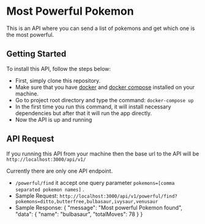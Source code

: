 # Most Powerful Pokemon

This is an API where you can send a list of pokemons and get which one is the most powerful.

## Getting Started

To install this API, follow the steps below:

- First, simply clone this repository.
- Make sure that you have [docker](https://www.docker.com/) and [docker compose](https://docs.docker.com/compose/) installed on your machine.
- Go to project root directory and type the command: `docker-compose up`
- In the first time you run this command, it will install necessary dependencies but after that it will run the app directly.
- Now the API is up and running

## API Request

If you running this API from your machine then the base url to the API will be  `http://localhost:3000/api/v1/` 

Currently there are only one API endpoint.

- `/powerful/find` it accept one query parameter `pokemons=[comma separated pokemon names]` .
- Sample Request: `http://localhost:3000/api/v1/powerful/find?pokemons=ditto,butterfree,bulbasaur,ivysaur,venusaur`
- Sample Response: 
{
"message": "Most powerful Pokemon found",
"data": {
      "name": "bulbasaur",
   "totalMoves": 78
   }
}

